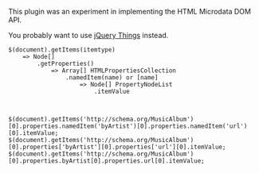 This plugin was an experiment in implementing the HTML Microdata DOM API.

You probably want to use [jQuery Things](https://github.com/hubgit/jquery-things) instead.
    
    $(document).getItems(itemtype)
        => Node[]
            .getProperties()
                => Array[] HTMLPropertiesCollection
                    .namedItem(name) or [name]
                        => Node[] PropertyNodeList
                            .itemValue



    $(document).getItems('http://schema.org/MusicAlbum')[0].properties.namedItem('byArtist')[0].properties.namedItem('url')[0].itemValue;
    $(document).getItems('http://schema.org/MusicAlbum')[0].properties['byArtist'][0].properties['url'][0].itemValue;
    $(document).getItems('http://schema.org/MusicAlbum')[0].properties.byArtist[0].properties.url[0].itemValue;
